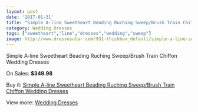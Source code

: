```yaml
---
layout: post
date: '2017-01-31'
title: "Simple A-line Sweetheart Beading Ruching Sweep/Brush Train Chiffon Wedding Dresses"
category: Wedding Dresses
tags: ["sweetheart","line","dresses","wedding","sweep"]
image: http://www.dressesular.com/931-thickbox_default/simple-a-line-sweetheart-beading-ruching-sweep-brush-train-chiffon-wedding-dresses.jpg
---
```

Simple A-line Sweetheart Beading Ruching Sweep/Brush Train Chiffon Wedding Dresses

On Sales: **$349.98**
<a href="https://www.dressesular.com/wedding-dresses/272-simple-a-line-sweetheart-beading-ruching-sweep-brush-train-chiffon-wedding-dresses.html"><amp-img layout="responsive" width="600" height="600" src="//www.dressesular.com/931-thickbox_default/simple-a-line-sweetheart-beading-ruching-sweep-brush-train-chiffon-wedding-dresses.jpg" alt="Simple A-line Sweetheart Beading Ruching Sweep/Brush Train Chiffon Wedding Dresses 0" /></a>
<a href="https://www.dressesular.com/wedding-dresses/272-simple-a-line-sweetheart-beading-ruching-sweep-brush-train-chiffon-wedding-dresses.html"><amp-img layout="responsive" width="600" height="600" src="//www.dressesular.com/932-thickbox_default/simple-a-line-sweetheart-beading-ruching-sweep-brush-train-chiffon-wedding-dresses.jpg" alt="Simple A-line Sweetheart Beading Ruching Sweep/Brush Train Chiffon Wedding Dresses 1" /></a>

Buy it: [Simple A-line Sweetheart Beading Ruching Sweep/Brush Train Chiffon Wedding Dresses](https://www.dressesular.com/wedding-dresses/272-simple-a-line-sweetheart-beading-ruching-sweep-brush-train-chiffon-wedding-dresses.html "Simple A-line Sweetheart Beading Ruching Sweep/Brush Train Chiffon Wedding Dresses")

View more: [Wedding Dresses](https://www.dressesular.com/3-wedding-dresses "Wedding Dresses")
